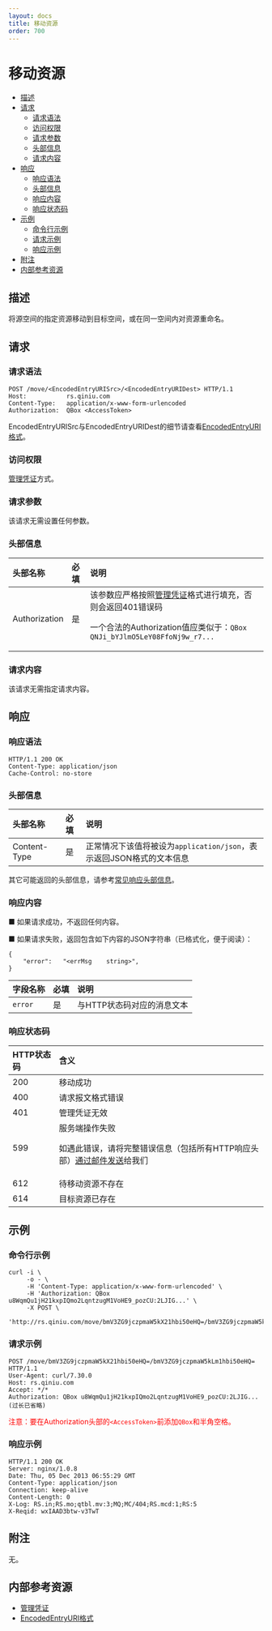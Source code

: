 ```yaml
---
layout: docs
title: 移动资源
order: 700
---
```


<a id="move"></a>
# 移动资源

- [描述](#move-description)
- [请求](#move-request)
  - [请求语法](#move-request-syntax)
  - [访问权限](#move-request-auth)
  - [请求参数](#move-request-params)
  - [头部信息](#move-request-headers)
  - [请求内容](#move-request-body)
- [响应](#move-response)
  - [响应语法](#move-response-headers)
  - [头部信息](#move-response-headers)
  - [响应内容](#move-response-body)
  - [响应状态码](#move-response-status)
- [示例](#move-samples)
  - [命令行示例](#move-sample1-command)
  - [请求示例](#move-sample1-request)
  - [响应示例](#move-sample1-response)
- [附注](#move-remarks)
- [内部参考资源](#move-internal-resources)

<a id="move-description"></a>
## 描述

将源空间的指定资源移动到目标空间，或在同一空间内对资源重命名。  

<a id="move-request"></a>
## 请求

<a id="move-request-syntax"></a>
### 请求语法

```
POST /move/<EncodedEntryURISrc>/<EncodedEntryURIDest> HTTP/1.1
Host:           rs.qiniu.com
Content-Type:   application/x-www-form-urlencoded
Authorization:  QBox <AccessToken>
```

EncodedEntryURISrc与EncodedEntryURIDest的细节请查看[EncodedEntryURI格式][encodedEntryURIHref]。

<a id="move-request-auth"></a>
### 访问权限

[管理凭证][accessTokenHref]方式。

<a id="move-request-params"></a>
### 请求参数

该请求无需设置任何参数。

<a id="move-request-headers"></a>
### 头部信息

头部名称      | 必填 | 说明
:------------ | :--- | :-----------------------------
Authorization | 是   | 该参数应严格按照[管理凭证][accessTokenHref]格式进行填充，否则会返回401错误码<p>一个合法的Authorization值应类似于：`QBox QNJi_bYJlmO5LeY08FfoNj9w_r7...`

<a id="move-request-body"></a>
### 请求内容

该请求无需指定请求内容。

<a id="move-response"></a>
## 响应

<a id="move-request-syntax"></a>
### 响应语法

```
HTTP/1.1 200 OK
Content-Type: application/json
Cache-Control: no-store
```

<a id="move-response-headers"></a>
### 头部信息

头部名称      | 必填 | 说明                              
:------------ | :--- | :-----------------------------------------------------------------
Content-Type  | 是   | 正常情况下该值将被设为`application/json`，表示返回JSON格式的文本信息

其它可能返回的头部信息，请参考[常见响应头部信息][commonHttpResponseHeaderHref]。

<a id="move-response-body"></a>
### 响应内容

■ 如果请求成功，不返回任何内容。

■ 如果请求失败，返回包含如下内容的JSON字符串（已格式化，便于阅读）：  

```
{
    "error":   "<errMsg    string>",
}
```

字段名称     | 必填 | 说明                              
:----------- | :--- | :--------------------------------------------------------------------
`error`      | 是   | 与HTTP状态码对应的消息文本

<a id="move-response-status"></a>
### 响应状态码

HTTP状态码 | 含义
:--------- | :--------------------------
200        | 移动成功
400	       | 请求报文格式错误
401        | 管理凭证无效
599	       | 服务端操作失败<p>如遇此错误，请将完整错误信息（包括所有HTTP响应头部）[通过邮件发送][sendBugReportHref]给我们
612        | 待移动资源不存在
614        | 目标资源已存在

<a id="copy-samples"></a>
## 示例

<a id="move-sample1-command"></a>
### 命令行示例

```
curl -i \
     -o - \
     -H 'Content-Type: application/x-www-form-urlencoded' \
     -H 'Authorization: QBox u8WqmQu1jH21kxpIQmo2LqntzugM1VoHE9_pozCU:2LJIG...' \
     -X POST \
     'http://rs.qiniu.com/move/bmV3ZG9jczpmaW5kX21hbi50eHQ=/bmV3ZG9jczpmaW5kLm1hbi50eHQ='
```

<a id="move-sample1-request"></a>
### 请求示例

```
POST /move/bmV3ZG9jczpmaW5kX21hbi50eHQ=/bmV3ZG9jczpmaW5kLm1hbi50eHQ= HTTP/1.1
User-Agent: curl/7.30.0
Host: rs.qiniu.com
Accept: */*
Authorization: QBox u8WqmQu1jH21kxpIQmo2LqntzugM1VoHE9_pozCU:2LJIG...(过长已省略)
```

<span style="color: red;">注意：要在Authorization头部的`<AccessToken>`前添加`QBox`和半角空格。</span>

<a id="move-sample1-response"></a>
### 响应示例

```
HTTP/1.1 200 OK
Server: nginx/1.0.8
Date: Thu, 05 Dec 2013 06:55:29 GMT
Content-Type: application/json
Connection: keep-alive
Content-Length: 0
X-Log: RS.in;RS.mo;qtbl.mv:3;MQ;MC/404;RS.mcd:1;RS:5
X-Reqid: wxIAAD3btw-v3TwT
```

<a id="move-remarks"></a>
## 附注

无。

<a id="move-internal-resources"></a>
## 内部参考资源

- [管理凭证][accessTokenHref]
- [EncodedEntryURI格式][encodedEntryURIHref]

[encodedEntryURIHref]:          http://developer.qiniu.com/docs/v6/api/reference/data-formats.html#data-format-encoded-entry-uri "EncodedEntryURI格式"
[accessTokenHref]:              http://developer.qiniu.com/docs/v6/api/reference/security/access-token.html                    "管理凭证"

[sendBugReportHref]:    mailto:support@qiniu.com?subject=599错误日志     "发送错误报告"
[commonHttpResponseHeaderHref]: http://developer.qiniu.com/docs/v6/api/reference/extended-headers.html                         "常见响应头部信息"
